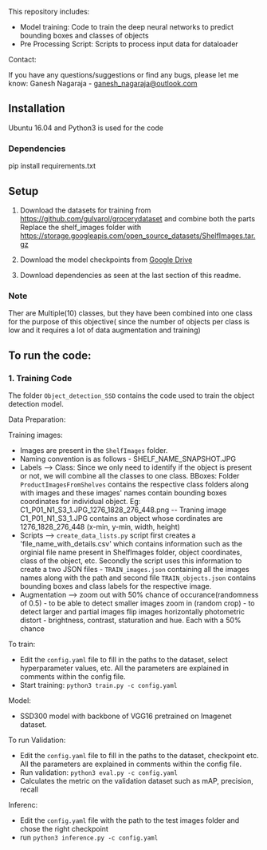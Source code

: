 This repository includes:

- Model training: Code to train the deep neural networks to predict bounding boxes and classes of objects
- Pre Processing Script: Scripts to process input data for dataloader

Contact:

If you have any questions/suggestions or find any bugs, please let me know: Ganesh Nagaraja - ganesh_nagaraja@outlook.com

## Installation

Ubuntu 16.04 and Python3 is used for the code

### Dependencies

pip install requirements.txt

## Setup

1. Download the datasets for training from https://github.com/gulvarol/grocerydataset and combine both the parts
   Replace the shelf_images folder with https://storage.googleapis.com/open_source_datasets/ShelfImages.tar.gz

2. Download the model checkpoints from [Google Drive](https://drive.google.com/open?id=1cgKhXtFe0eUJrLMt8ptRactHGRzfgjob)

3. Download dependencies as seen at the last section of this readme.

### Note
Ther are Multiple(10) classes, but they have been combined into one class for the purpose of this objective( since the number of objects per class is low and it requires a lot of data augmentation and training)

## To run the code:

### 1. Training Code

The folder `Object_detection_SSD` contains the code used to train the
object detection model.

Data Preparation:

Training images:
- Images are present in the `ShelfImages` folder.
- Naming convention is as follows - SHELF_NAME_SNAPSHOT.JPG
- Labels --> Class: Since we only need to identify if the object is present or not, we will combine all the classes to one class.
  BBoxes: Folder `ProductImagesFromShelves` contains the respective class folders along with images and these images' names contain bounding boxes coordinates for individual object.
  Eg: C1_P01_N1_S3_1.JPG_1276_1828_276_448.png -- Traning image C1_P01_N1_S3_1.JPG contains an object whose
  cordinates are 1276_1828_276_448 (x-min, y-min, width, height)
- Scripts --> `create_data_lists.py` script first creates a 'file_name_with_details.csv' which contains information such as
  the orginial file name present in ShelfImages folder, object coordinates, class of the object, etc.
  Secondly the script uses this information to create a two JSON files - `TRAIN_images.json` containing all the images names along with the path and second file `TRAIN_objects.json` contains bounding boxes and class labels for the respective image.
- Augmentation -->
zoom out with 50% chance of occurance(randomness of 0.5) - to be able to detect smaller images
zoom in (random crop) - to detect larger and partial images
flip images horizontally
photometric distort - brightness, contrast, staturation and hue. Each with a 50% chance

To train:
- Edit the `config.yaml` file to fill in the paths to the dataset, select hyperparameter values, etc. All the parameters are explained in comments within the config file.
- Start training: `python3 train.py -c config.yaml`

Model:
- SSD300 model with backbone of VGG16 pretrained on Imagenet dataset.

To run Validation:
- Edit the `config.yaml` file to fill in the paths to the dataset, checkpoint etc. All the parameters are explained in comments within the config file.
- Run validation: `python3 eval.py -c config.yaml`
- Calculates the metric on the validation dataset such as mAP, precision, recall

Inferenc:
- Edit the `config.yaml` file with the path to the test images folder and chose the right checkpoint
- run `python3 inference.py -c config.yaml`